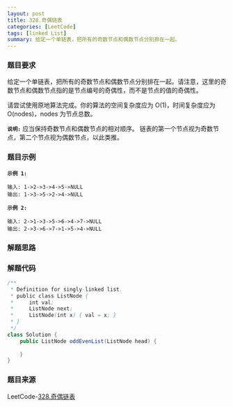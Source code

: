 ```yaml
---
layout: post
title: 328.奇偶链表
categories: [LeetCode]
tags: [linked List]
summary: 给定一个单链表，把所有的奇数节点和偶数节点分别排在一起。
---
```


### 题目要求
给定一个单链表，把所有的奇数节点和偶数节点分别排在一起。请注意，这里的奇数节点和偶数节点指的是节点编号的奇偶性，而不是节点的值的奇偶性。

请尝试使用原地算法完成。你的算法的空间复杂度应为 O(1)，时间复杂度应为 O(nodes)，nodes 为节点总数。


**`说明:`**
应当保持奇数节点和偶数节点的相对顺序。
链表的第一个节点视为奇数节点，第二个节点视为偶数节点，以此类推。


### 题目示例
**`示例 1:`**
```
输入: 1->2->3->4->5->NULL
输出: 1->3->5->2->4->NULL
```

**`示例 2:`**
```
输入: 2->1->3->5->6->4->7->NULL 
输出: 2->3->6->7->1->5->4->NULL
```

### 解题思路


### 解题代码
```java
/**
 * Definition for singly-linked list.
 * public class ListNode {
 *     int val;
 *     ListNode next;
 *     ListNode(int x) { val = x; }
 * }
 */
class Solution {
    public ListNode oddEvenList(ListNode head) {
        
    }
}
```


### 题目来源
LeetCode-[328.奇偶链表](https://leetcode-cn.com/problems/odd-even-linked-list/)
